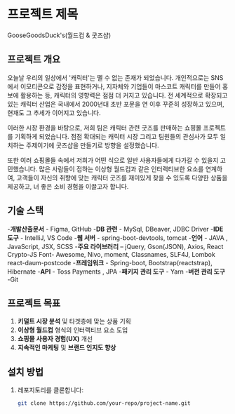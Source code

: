 # 프로젝트 제목

GooseGoodsDuck's(월드컵 & 굿즈샵)

## 프로젝트 개요

오늘날 우리의 일상에서 '캐릭터'는 뗄 수 없는 존재가 되었습니다. 개인적으로는 SNS에서 이모티콘으로 감정을 표현하거나, 지자체와 기업들이 마스코트 캐릭터를 만들어 홍보에 활용하는 등, 캐릭터의 영향력은 점점 더 커지고 있습니다. 전 세계적으로 확장되고 있는 캐릭터 산업은 국내에서 2000년대 초반 포문을 연 이후 꾸준히 성장하고 있으며, 현재도 그 추세가 이어지고 있습니다.

이러한 시장 환경을 바탕으로, 저희 팀은 캐릭터 관련 굿즈를 판매하는 쇼핑몰 프로젝트를 기획하게 되었습니다. 점점 확대되는 캐릭터 시장 그리고 팀원들의 관심사가 모두 일치하는 주제이기에 굿즈샵을 만들기로 방향을 설정했습니다.

또한 여러 쇼핑몰들 속에서 저희가 어떤 식으로 일반 사용자들에게 다가갈 수 있을지 고민했습니다. 많은 사람들이 접하는 이상형 월드컵과 같은 인터랙티브한 요소를 연계하여, 고객들이 자신의 취향에 맞는 캐릭터 굿즈를 재미있게 찾을 수 있도록 다양한 상품을 제공하고, 너 좋은 소비 경험을 이끌고자 합니다. 


## 기술 스택
-**개발산출문서** - Figma, GitHub
-**DB 관련** - MySql, DBeaver, JDBC Driver
-**IDE 도구** - IntelliJ, VS Code
-**웹 서버** - spring-boot-devtools, tomcat
-**언어** - JAVA , JavaScript, JSX, SCSS
-**주요 라이브러리** – jQuery, Gson(JSON), Axios, React Crypto-JS
Font- Awesome, Nivo, moment, Classnames, SLF4J, Lombok
react-daum-postcode
-**프레임워크** - Spring-boot, Bootstrap(reactstrap), Hibernate
-**API** - Toss Payments , JPA 
-**패키지 관리 도구** - Yarn 
-**버전 관리 도구** -Git


## 프로젝트 목표

1. **키덜트 시장 분석** 및 타겟층에 맞는 상품 기획
2. **이상형 월드컵** 형식의 인터랙티브 요소 도입
3. **쇼핑몰 사용자 경험(UX)** 개선
4. **지속적인 마케팅** 및 **브랜드 인지도 향상**

## 설치 방법

1. 레포지토리를 클론합니다:
   ```bash
   git clone https://github.com/your-repo/project-name.git
